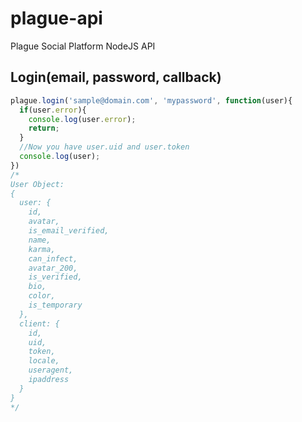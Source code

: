 plague-api
==========

Plague Social Platform NodeJS API

## Login(email, password, callback)
```javascript
plague.login('sample@domain.com', 'mypassword', function(user){
  if(user.error){
    console.log(user.error);
    return;
  }
  //Now you have user.uid and user.token
  console.log(user);
})
/*
User Object:
{
  user: {
    id,
    avatar,
    is_email_verified,
    name,
    karma,
    can_infect,
    avatar_200,
    is_verified,
    bio,
    color,
    is_temporary
  },
  client: {
    id,
    uid,
    token,
    locale,
    useragent,
    ipaddress
  }
}
*/
```
